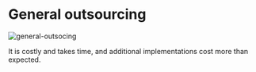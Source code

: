 # General outsourcing
![general-outsocing](https://c1.staticflickr.com/5/4512/37889688142_9ab3030446_h.jpg)

It is costly and takes time, and additional implementations cost more than expected.
